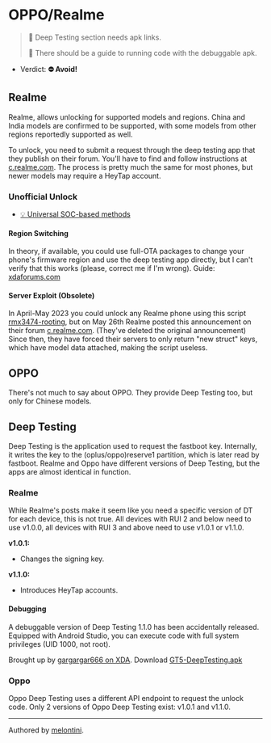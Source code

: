 # OPPO/Realme

> 🧹 Deep Testing section needs apk links.
>
> 🧹 There should be a guide to running code with the debuggable apk.

- Verdict: **⛔ Avoid!**

## Realme

Realme, allows unlocking for supported models and regions. China and India models are confirmed to be supported, with some models from other regions reportedly supported as well. 

To unlock, you need to submit a request through the deep testing app that they publish on their forum. You'll have to find and follow instructions at [c.realme.com](https://c.realme.com/in/). The process is pretty much the same for most phones, but newer models may require a HeyTap account.

### Unofficial Unlock

- [💡 Universal SOC-based methods](../../README.md#universal-soc-based-methods)

#### Region Switching

In theory, if available, you could use full-OTA packages to change your phone's firmware region and use the deep testing app directly, but I can't verify that this works (please, correct me if I'm wrong). Guide: [xdaforums.com][Full-OTA region switch]

#### Server Exploit (Obsolete)

In April-May 2023 you could unlock any Realme phone using this script [rmx3474-rooting], but on May 26th Realme posted this announcement on their forum [c.realme.com][announcement]. (They've deleted the original announcement)
Since then, they have forced their servers to only return "new struct" keys, which have model data attached, making the script useless.

## OPPO

There's not much to say about OPPO. They provide Deep Testing too, but only for Chinese models.

## Deep Testing

Deep Testing is the application used to request the fastboot key. Internally, it writes the key to the (oplus/oppo)reserve1 partition, which is later read by fastboot. Realme and Oppo have different versions of Deep Testing, but the apps are almost identical in function.

### Realme

While Realme's posts make it seem like you need a specific version of DT for each device, this is not true. All devices with RUI 2 and below need to use v1.0.0, all devices with RUI 3 and above need to use v1.0.1 or v1.1.0.

**v1.0.1:**
- Changes the signing key.

**v1.1.0:**
- Introduces HeyTap accounts.

#### Debugging

A debuggable version of Deep Testing 1.1.0 has been accidentally released. Equipped with Android Studio, you can execute code with full system privileges (UID 1000, not root).

Brought up by [gargargar666 on XDA][deep-testing-thread]. Download [GT5-DeepTesting.apk][debuggable-deep-testing]

### Oppo

Oppo Deep Testing uses a different API endpoint to request the unlock code. Only 2 versions of Oppo Deep Testing exist: v1.0.1 and v1.1.0.

***
Authored by [melontini](https://github.com/melontini).

[rmx3474-rooting]:https://github.com/turistu/rmx3474-rooting
[announcement]:https://c.realme.com/in/post-details/1671137365285982208
[Full-OTA region switch]:https://xdaforums.com/t/change-region-via-full-ota.4535659/
[deep-testing-thread]:https://xdaforums.com/t/discussion-a-thread-to-collate-and-share-what-is-known-about-unlocking-fastboot-on-oppo-devices.4490041/post-89323153
[debuggable-deep-testing]:https://xdaforums.com/attachments/gt5-deeptesting-apk.6065115/